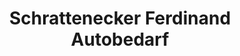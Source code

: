 ---
title: "Schrattenecker Ferdinand Autobedarf"
url: /mattighofen/schrattenecker-ferdinand-autobedarf/
shop: Autoteile
---